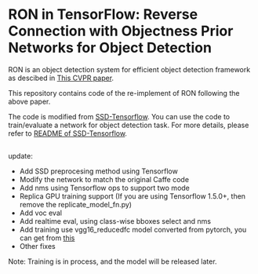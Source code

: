 # RON in TensorFlow: Reverse Connection with Objectness Prior Networks for Object Detection 

RON is an object detection system for efficient object detection framework as descibed in [This CVPR paper](http://openaccess.thecvf.com/content_cvpr_2017/papers/Kong_RON_Reverse_Connection_CVPR_2017_paper.pdf). 

This repository contains code of the re-implement of RON following the above paper.

The code is modified from [SSD-Tensorflow](https://github.com/balancap/SSD-Tensorflow). You can use the code to train/evaluate a network for object detection task. 
For more details, please refer to [README of SSD-Tensorflow](https://github.com/balancap/SSD-Tensorflow/blob/master/README.md).
##  ##
update:

- Add SSD preprocesing method using Tensorflow
- Modify the network to match the original Caffe code
- Add nms using Tensorflow ops to support two mode
- Replica GPU training support (If you are using Tensorflow 1.5.0+, then remove the replicate_model\_fn.py)
- Add voc eval
- Add realtime eval, using class-wise bboxes select and nms
- Add training use vgg16_reducedfc model converted from pytorch, you can get from [this](https://drive.google.com/open?id=184srhbt8_uvLKeWW_Yo8Mc5wTyc0lJT7)
- Other fixes

Note: Training is in process, and the model will be released later.
